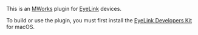This is an [MWorks](https://mworks.github.io/) plugin for [EyeLink](https://www.sr-research.com) devices.

To build or use the plugin, you must first install the [EyeLink Developers Kit](https://www.sr-support.com/thread-13.html) for macOS.
